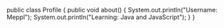 public class Profile {
    public void about() {
        System.out.println("Username: Meppl");
        System.out.println("Learning: Java and JavaScript");
    }
}
